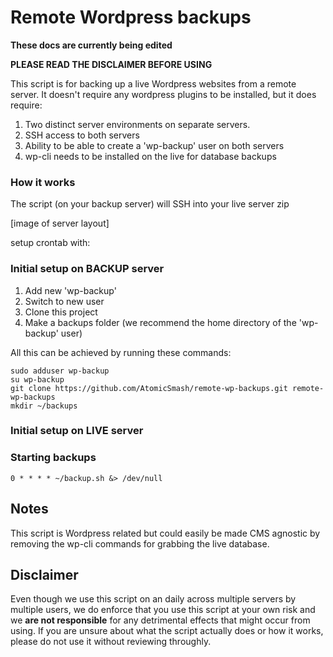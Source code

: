 # Remote Wordpress backups

**These docs are currently being edited**

**PLEASE READ THE DISCLAIMER BEFORE USING**

This script is for backing up a live Wordpress websites from a remote server. It doesn't require any wordpress plugins to be installed, but it does require:

1. Two distinct server environments on separate servers.
2. SSH access to both servers
3. Ability to be able to create a 'wp-backup' user on both servers
4. wp-cli needs to be installed on the live for database backups

### How it works

The script (on your backup server) will SSH into your live server zip

[image of server layout]

setup crontab with:



### Initial setup on BACKUP server

1. Add new 'wp-backup'
1. Switch to new user
1. Clone this project
1. Make a backups folder (we recommend the home directory of the 'wp-backup' user)

All this can be achieved by running these commands:

```
sudo adduser wp-backup
su wp-backup
git clone https://github.com/AtomicSmash/remote-wp-backups.git remote-wp-backups
mkdir ~/backups
```

### Initial setup on LIVE server

### Starting backups

```
0 * * * * ~/backup.sh &> /dev/null
```

## Notes
This script is Wordpress related but could easily be made CMS agnostic by removing the wp-cli commands for grabbing the live database.

## Disclaimer
Even though we use this script on an daily across multiple servers by multiple users, we do enforce that you use this script at your own risk and we **are not responsible** for any detrimental effects that might occur from using. If you are unsure about what the script actually does or how it works, please do not use it without reviewing throughly.